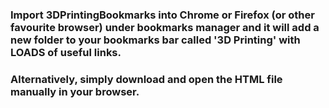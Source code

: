 ### Import 3DPrintingBookmarks into Chrome or Firefox (or other favourite browser) under bookmarks manager and it will add a new folder to your bookmarks bar called '3D Printing' with LOADS of useful links.

### Alternatively, simply download and open the HTML file manually in your browser.
